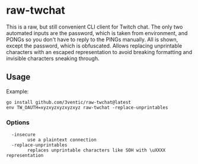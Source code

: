 # raw-twchat

This is a raw, but still convenient CLI client for Twitch chat. The only two automated inputs are the password, which is taken from environment, and PONGs so you don't have to reply to the PINGs manually. All is shown, except the password, which is obfuscated. Allows replacing unprintable characters with an escaped representation to avoid breaking formatting and invisible characters sneaking through.

## Usage

Example:
```
go install github.com/3ventic/raw-twchat@latest
env TW_OAUTH=xyzxyzxyzxyzxyz raw-twchat -replace-unprintables
```

### Options

```
  -insecure
        use a plaintext connection
  -replace-unprintables
        replaces unprintable characters like SOH with \uXXXX representation
```
